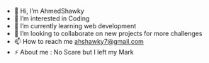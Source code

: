 - 👋 Hi, I’m AhmedShawky
- 👀 I’m interested in Coding
- 🌱 I’m currently learning web development
- 💞️ I’m looking to collaborate on new projects for more challenges
- 📫 How to reach me ahshawky7@gmail.com
- ⚡ About me : No Scare but I left my Mark

<!---
AhmedShawkyDev/AhmedShawkyDev is a ✨ special ✨ repository because its `README.md` (this file) appears on your GitHub profile.
You can click the Preview link to take a look at your changes.
--->
